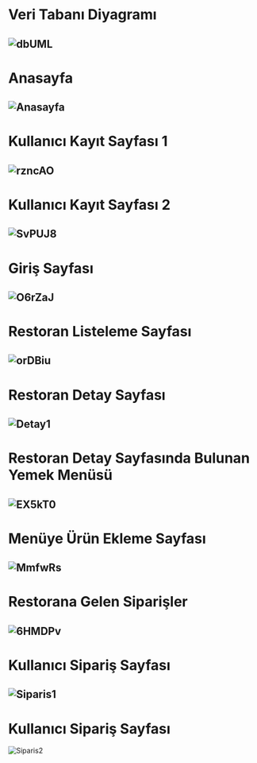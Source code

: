 # Veri Tabanı Diyagramı
![dbUML](https://user-images.githubusercontent.com/75271013/189972319-a22eb3dd-4002-4b54-8517-3e8621024a03.png)
-

# Anasayfa
![Anasayfa](https://user-images.githubusercontent.com/75271013/189973364-60f5b7b8-4add-4d6e-8dce-3f90e416aa32.png)
-

# Kullanıcı Kayıt Sayfası 1
![rzncAO](https://user-images.githubusercontent.com/75271013/189975324-b1f7fa8c-b198-42c3-b5e7-2b495468a41c.png)
-

# Kullanıcı Kayıt Sayfası 2
![SvPUJ8](https://user-images.githubusercontent.com/75271013/189974018-cfe52cb9-b252-4891-8ef4-4c1f1c6c977f.png)
-

# Giriş Sayfası
![O6rZaJ](https://user-images.githubusercontent.com/75271013/189974122-cb7392db-f918-4682-b749-0c2855dcd36c.png)
-

# Restoran Listeleme Sayfası
![orDBiu](https://user-images.githubusercontent.com/75271013/189973494-669c988e-9a63-4b47-aef4-ea61627cb4de.png)
-

# Restoran Detay Sayfası
![Detay1](https://user-images.githubusercontent.com/75271013/189973784-6ada1b3d-0b05-4d9d-a436-9470d7ef2a6c.png)
-

# Restoran Detay Sayfasında Bulunan Yemek Menüsü
![EX5kT0](https://user-images.githubusercontent.com/75271013/189974301-2a48b67d-2184-4039-b121-1c127ce5bbb6.png)
-

# Menüye Ürün Ekleme Sayfası
![MmfwRs](https://user-images.githubusercontent.com/75271013/189974686-3c9f6e43-a00a-4290-95aa-2da921e1cc68.png)
-

# Restorana Gelen Siparişler
![6HMDPv](https://user-images.githubusercontent.com/75271013/189974896-b5a39a0d-44e1-40f7-8e8f-762b0ccda089.png)
-

# Kullanıcı Sipariş Sayfası
![Siparis1](https://user-images.githubusercontent.com/75271013/189974998-89d7f40d-a93f-44fd-b093-b9dbf0fa222c.png)
-

# Kullanıcı Sipariş Sayfası
![Siparis2](https://user-images.githubusercontent.com/75271013/189975071-5cda7b21-f34d-4fe6-b6f1-59addf4d71bf.png)

